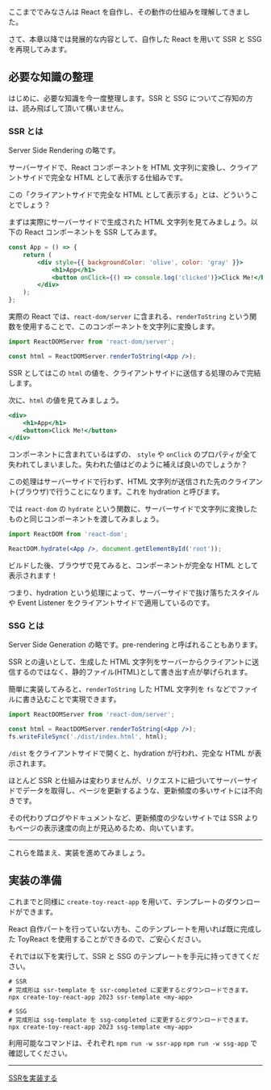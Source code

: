 ここまででみなさんは React を自作し、その動作の仕組みを理解してきました。

さて、本章以降では発展的な内容として、自作した React を用いて SSR と SSG を再現してみます。

## 必要な知識の整理

はじめに、必要な知識を今一度整理します。SSR と SSG についてご存知の方は、読み飛ばして頂いて構いません。

### SSR とは

Server Side Rendering の略です。

サーバーサイドで、React コンポーネントを HTML 文字列に変換し、クライアントサイドで完全な HTML として表示する仕組みです。

この「クライアントサイドで完全な HTML として表示する」とは、どういうことでしょう？

まずは実際にサーバーサイドで生成された HTML 文字列を見てみましょう。以下の React コンポーネントを SSR してみます。

```jsx
const App = () => {
    return (
        <div style={{ backgroundColor: 'olive', color: 'gray' }}>
            <h1>App</h1>
            <button onClick={() => console.log('clicked')}>Click Me!</button>
        </div>
    );
};
```

実際の React では、`react-dom/server` に含まれる、`renderToString` という関数を使用することで、このコンポーネントを文字列に変換します。

```jsx
import ReactDOMServer from 'react-dom/server';

const html = ReactDOMServer.renderToString(<App />);
```

SSR としてはこの `html` の値を、クライアントサイドに送信する処理のみで完結します。

次に、`html` の値を見てみましょう。

```jsx
<div>
    <h1>App</h1>
    <button>Click Me!</button>
</div>
```

コンポーネントに含まれているはずの、 `style` や `onClick` のプロパティが全て失われてしまいました。失われた値はどのように補えば良いのでしょうか？

この処理はサーバーサイドで行わず、HTML 文字列が送信された先のクライアント(ブラウザ)で行うことになります。これを hydration と呼びます。

では `react-dom` の `hydrate` という関数に、サーバーサイドで文字列に変換したものと同じコンポーネントを渡してみましょう。

```jsx
import ReactDOM from 'react-dom';

ReactDOM.hydrate(<App />, document.getElementById('root'));
```

ビルドした後、ブラウザで見てみると、コンポーネントが完全な HTML として表示されます！

つまり、hydration という処理によって、サーバーサイドで抜け落ちたスタイルや Event Listener をクライアントサイドで適用しているのです。

### SSG とは

Server Side Generation の略です。pre-rendering と呼ばれることもあります。

SSR との違いとして、生成した HTML 文字列をサーバーからクライアントに送信するのではなく、静的ファイル(HTML)として書き出す点が挙げられます。

簡単に実装してみると、`renderToString` した HTML 文字列を `fs` などでファイルに書き込むことで実現できます。

```jsx
import ReactDOMServer from 'react-dom/server';

const html = ReactDOMServer.renderToString(<App />);
fs.writeFileSync('./dist/index.html', html);
```

`/dist` をクライアントサイドで開くと、hydration が行われ、完全な HTML が表示されます。

ほとんど SSR と仕組みは変わりませんが、リクエストに紐づいてサーバーサイドでデータを取得し、ページを更新するような、更新頻度の多いサイトには不向きです。

その代わりブログやドキュメントなど、更新頻度の少ないサイトでは SSR よりもページの表示速度の向上が見込めるため、向いています。

---

これらを踏まえ、実装を進めてみましょう。

## 実装の準備

これまでと同様に `create-toy-react-app` を用いて、テンプレートのダウンロードができます。

React 自作パートを行っていない方も、このテンプレートを用いれば既に完成した ToyReact を使用することができるので、ご安心ください。

それでは以下を実行して、SSR と SSG のテンプレートを手元に持ってきてください。

```shell
# SSR
# 完成形は ssr-template を ssr-completed に変更するとダウンロードできます。
npx create-toy-react-app 2023 ssr-template <my-app>
```

```shell
# SSG
# 完成形は ssg-template を ssg-completed に変更するとダウンロードできます。
npx create-toy-react-app 2023 ssg-template <my-app>
```

利用可能なコマンドは、それぞれ `npm run -w ssr-app` `npm run -w ssg-app` で確認してください。

---

[SSRを実装する](./SSRを実装する.md)
